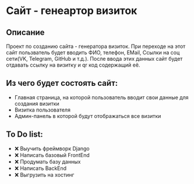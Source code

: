 # Сайт - генеартор визиток
## Описание
Проект по созданию сайта - генератора визиток.
При переходе на этот сайт пользватель будет вводить ФИО, телефон, EMail, Ссылки на соц сети(VK, Telegram, GitHub и т.д.). После ввода этих данных сайт будет отдавать ссылку на визитку и qr код содержащий её.
## Из чего будет состоять сайт:
* Главная страница, на которой пользователь вводит свои данные для создания визитки
* Визитка пользователя
* Админ-панель в которой будут отображаться все визитки
## To Do list:
- :x: Выучить фреймворк Django
- :x: Написать базовый FrontEnd
- :x: Продумать базу данных
- :x: Написать BackEnd
- :x: Выгрузить на хостинг